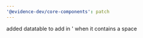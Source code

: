 ```yaml
---
'@evidence-dev/core-components': patch
---
```


added datatable to add in ' when it contains a space
